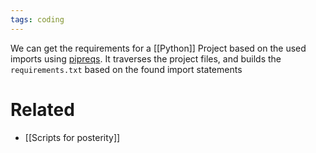 ```yaml
---
tags: coding
---
```


We can get the requirements for a [[Python]] Project based on the used imports using [pipreqs](https://github.com/bndr/pipreqs#usage). It traverses the project files, and builds the `requirements.txt` based on the found import statements

# Related
- [[Scripts for posterity]]